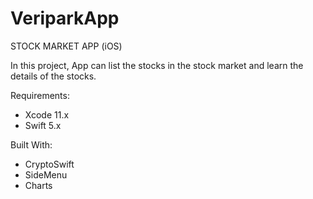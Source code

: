 # VeriparkApp


STOCK MARKET APP (iOS)

In this project, App can list the stocks in the stock market and learn the details of the stocks.

Requirements:

- Xcode 11.x
- Swift 5.x


Built With:

- CryptoSwift
- SideMenu
- Charts
